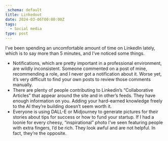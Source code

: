 ```yaml
---
_schema: default
title: Linkedout
date: 2024-03-06T00:00:00Z
tags:
  - Social media
type: post
---
```

I’ve been spending an uncomfortable amount of time on LinkedIn lately, which is to say more than 5 minutes, and I’ve noticed some things.

* Notifications, which are pretty important in a professional environment, are wildly inconsistent. Someone commented on a post of mine, recommending a role, and I never got a notification about it. Worse yet, it’s very difficult to find your own posts to review those comments manually.
* There are plenty of people contributing to Linkedin’s “Collaborative Articles” that appear around the site and in other’s feeds. They have enough information on you. Adding your hard-earned knowledge freely to the AI they’re building doesn’t seem worth it.
* Everyone is using DALL-E or Midjourney to generate pictures for their stories about tips for success or how to fund your startup. If I had a loonie for every cheesy, “inspirational” photo I’ve seen featuring people with extra fingers, I’d be rich. They look awful and are not helpful. In fact, they’re the opposite.